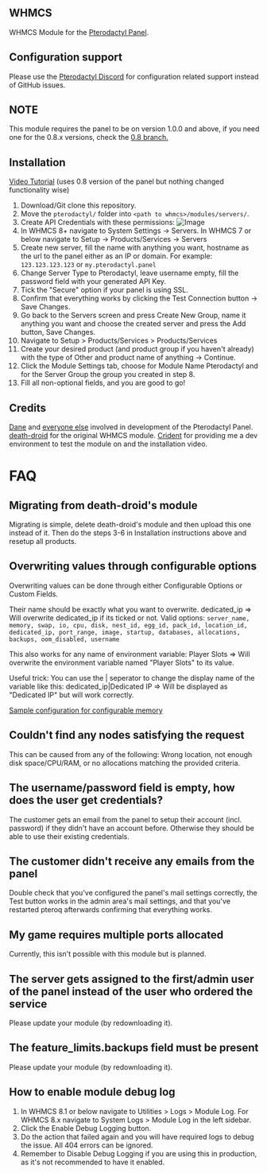 ## WHMCS

WHMCS Module for the [Pterodactyl Panel](https://github.com/pterodactyl/panel/).

## Configuration support

Please use the [Pterodactyl Discord](https://discord.com/invite/AKpz7Zg5Qr) for configuration related support instead of GitHub issues.

## NOTE

This module requires the panel to be on version 1.0.0 and above, if you need one for the 0.8.x versions, check the [0.8 branch.](https://github.com/DiumStream-tech/Whmcs-Dium-Ptero/releases/tag/0.8)

## Installation

[Video Tutorial](https://www.youtube.com/watch?v=wURpRD9vfj4) (uses 0.8 version of the panel but nothing changed functionality wise)

1. Download/Git clone this repository.
2. Move the ``pterodactyl/`` folder into ``<path to whmcs>/modules/servers/``.
3. Create API Credentials with these permissions: ![Image](https://i.imgur.com/oeoTyBO.png)
4. In WHMCS 8+ navigate to System Settings → Servers. In WHMCS 7 or below navigate to Setup → Products/Services → Servers
5. Create new server, fill the name with anything you want, hostname as the url to the panel either as an IP or domain. For example: ``123.123.123.123`` or ``my.pterodactyl.panel``
6. Change Server Type to Pterodactyl, leave username empty, fill the password field with your generated API Key.
7. Tick the "Secure" option if your panel is using SSL.
8. Confirm that everything works by clicking the Test Connection button -> Save Changes.
9. Go back to the Servers screen and press Create New Group, name it anything you want and choose the created server and press the Add button, Save Changes.
10. Navigate to Setup > Products/Services > Products/Services
11. Create your desired product (and product group if you haven't already) with the type of Other and product name of anything -> Continue.
12. Click the Module Settings tab, choose for Module Name Pterodactyl and for the Server Group the group you created in step 8.
13. Fill all non-optional fields, and you are good to go!

## Credits

[Dane](https://github.com/DaneEveritt) and [everyone else](https://github.com/Pterodactyl/Panel/graphs/contributors) involved in development of the Pterodactyl Panel.
[death-droid](https://github.com/death-droid) for the original WHMCS module.
[Crident](https://crident.com) for providing me a dev environment to test the module on and the installation video.

# FAQ

## Migrating from death-droid's module

Migrating is simple, delete death-droid's module and then upload this one instead of it.
Then do the steps 3-6 in Installation instructions above and resetup all products.

## Overwriting values through configurable options

Overwriting values can be done through either Configurable Options or Custom Fields.

Their name should be exactly what you want to overwrite.
dedicated_ip => Will overwrite dedicated_ip if its ticked or not.
Valid options: ``server_name, memory, swap, io, cpu, disk, nest_id, egg_id, pack_id, location_id, dedicated_ip, port_range, image, startup, databases, allocations, backups, oom_disabled, username``

This also works for any name of environment variable:
Player Slots => Will overwrite the environment variable named "Player Slots" to its value.

Useful trick: You can use the | seperator to change the display name of the variable like this:
dedicated_ip|Dedicated IP => Will be displayed as "Dedicated IP" but will work correctly.

[Sample configuration for configurable memory](https://owo.whats-th.is/85JwhVX.png)

## Couldn't find any nodes satisfying the request

This can be caused from any of the following: Wrong location, not enough disk space/CPU/RAM, or no allocations matching the provided criteria.

## The username/password field is empty, how does the user get credentials?

The customer gets an email from the panel to setup their account (incl. password) if they didn't have an account before. Otherwise they should be able to use their existing credentials.

## The customer didn't receive any emails from the panel

Double check that you've configured the panel's mail settings correctly, the Test button works in the admin area's mail settings, and that you've restarted pteroq afterwards confirming that everything works.

## My game requires multiple ports allocated

Currently, this isn't possible with this module but is planned.

## The server gets assigned to the first/admin user of the panel instead of the user who ordered the service

Please update your module (by redownloading it).

## The feature_limits.backups field must be present

Please update your module (by redownloading it).

## How to enable module debug log

1. In WHMCS 8.1 or below navigate to Utilities > Logs > Module Log. For WHMCS 8.x navigate to System Logs > Module Log in the left sidebar.
2. Click the Enable Debug Logging button.
3. Do the action that failed again and you will have required logs to debug the issue. All 404 errors can be ignored.
4. Remember to Disable Debug Logging if you are using this in production, as it's not recommended to have it enabled.
